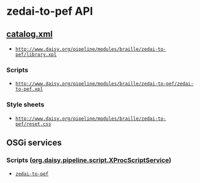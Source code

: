 # zedai-to-pef API

## <a href="resources/META-INF/catalog.xml" class="source">catalog.xml</a>

- <a href="resources/xml/library.xpl" class="apidoc">`http://www.daisy.org/pipeline/modules/braille/zedai-to-pef/library.xpl`</a>

### Scripts

- <a href="resources/xml/zedai-to-pef.xpl" class="apidoc">`http://www.daisy.org/pipeline/modules/braille/zedai-to-pef/zedai-to-pef.xpl`</a>

### Style sheets

- [`http://www.daisy.org/pipeline/modules/braille/zedai-to-pef/reset.css`](resources/css/reset.css)

## OSGi services

### Scripts ([org.daisy.pipeline.script.XProcScriptService](http://daisy.github.io/pipeline/api/org/daisy/pipeline/script/XProcScriptService.html))

- <a href="resources/xml/zedai-to-pef.xpl" class="userdoc">`zedai-to-pef`</a>


<link rev="dp2:doc" href="./"/>
<link rel="rdf:type" href="http://www.daisy.org/ns/pipeline/apidoc"/>
